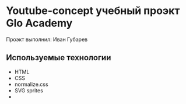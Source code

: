 # Youtube-concept учебный проэкт Glo Academy
Проэкт выполнил: Иван Губарев

## Используемые технологии
- HTML
- CSS
- normalize.css
- SVG sprites
- 
